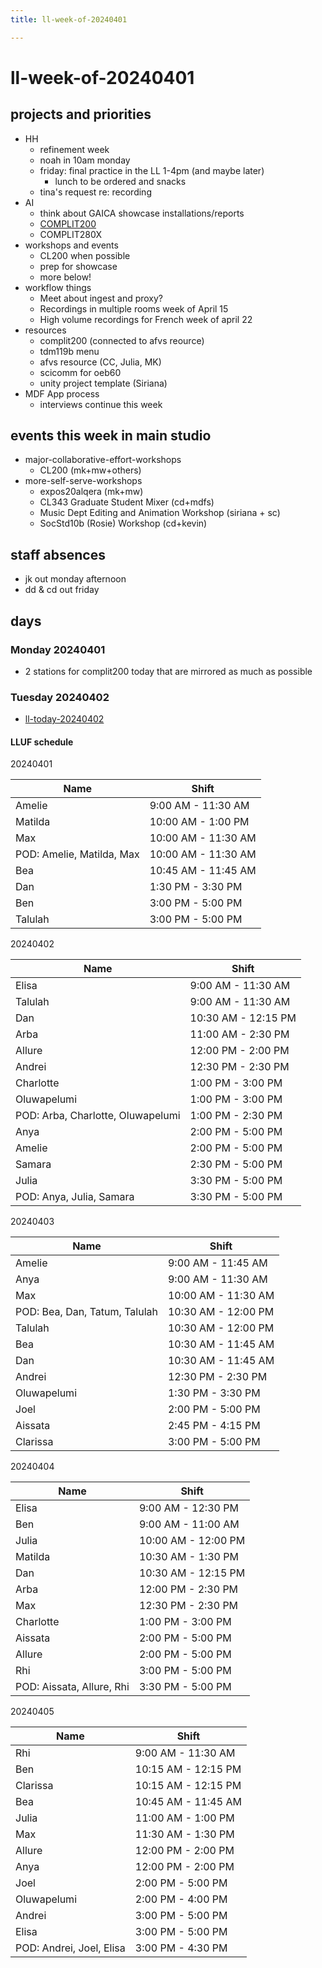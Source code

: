 ```yaml
---
title: ll-week-of-20240401

---
```


# ll-week-of-20240401
## projects and priorities 

* HH
    * refinement week
    * noah in 10am monday
    * friday: final practice in the LL 1-4pm (and maybe later)
        * lunch to be ordered and snacks
    * tina's request re: recording
* AI
    * think about GAICA showcase installations/reports
    * [COMPLIT200](/l4FC8KU4SNmB0wFU0c5rqQ)
    * COMPLIT280X
* workshops and events
    * CL200 when possible
    * prep for showcase
    * more below!
* workflow things
    * Meet about ingest and proxy?
    * Recordings in multiple rooms week of April 15
    * High volume recordings for French week of april 22
* resources
    * complit200 (connected to afvs reource)
    * tdm119b menu
    * afvs resource (CC, Julia, MK)
    * scicomm for oeb60
    * unity project template (Siriana)
* MDF App process
    * interviews continue this week

## events this week in main studio
* major-collaborative-effort-workshops
    * CL200 (mk+mw+others)
* more-self-serve-workshops
    * expos20alqera (mk+mw)
    * CL343 Graduate Student Mixer (cd+mdfs)
    * Music Dept Editing and Animation Workshop (siriana + sc)
    * SocStd10b (Rosie) Workshop (cd+kevin)

## staff absences
* jk out monday afternoon
* dd & cd out friday


## days

### Monday 20240401
*  2 stations for complit200 today that are mirrored as much as possible

### Tuesday 20240402

- [ll-today-20240402](/hrKKUw8gQRC_vxyjkoSplw)

#### LLUF schedule 

20240401

| Name                 | Shift            |
|----------------------|------------------|
| Amelie               | 9:00 AM - 11:30 AM |
| Matilda              | 10:00 AM - 1:00 PM |
| Max                  | 10:00 AM - 11:30 AM |
| POD: Amelie, Matilda, Max | 10:00 AM - 11:30 AM |
| Bea                  | 10:45 AM - 11:45 AM |
| Dan                  | 1:30 PM - 3:30 PM |
| Ben                  | 3:00 PM - 5:00 PM |
| Talulah              | 3:00 PM - 5:00 PM |

20240402

| Name                  | Shift            |
|-----------------------|------------------|
| Elisa                 | 9:00 AM - 11:30 AM |
| Talulah               | 9:00 AM - 11:30 AM |
| Dan                   | 10:30 AM - 12:15 PM |
| Arba                  | 11:00 AM - 2:30 PM |
| Allure                | 12:00 PM - 2:00 PM |
| Andrei                | 12:30 PM - 2:30 PM |
| Charlotte             | 1:00 PM - 3:00 PM |
| Oluwapelumi           | 1:00 PM - 3:00 PM |
| POD: Arba, Charlotte, Oluwapelumi | 1:00 PM - 2:30 PM |
| Anya                  | 2:00 PM - 5:00 PM |
| Amelie                | 2:00 PM - 5:00 PM |
| Samara                | 2:30 PM - 5:00 PM |
| Julia                 | 3:30 PM - 5:00 PM |
| POD: Anya, Julia, Samara | 3:30 PM - 5:00 PM |


20240403

| Name            | Shift             |
|-----------------|-------------------|
| Amelie          | 9:00 AM - 11:45 AM |
| Anya            | 9:00 AM - 11:30 AM |
| Max             | 10:00 AM - 11:30 AM |
| POD: Bea, Dan, Tatum, Talulah | 10:30 AM - 12:00 PM |
| Talulah         | 10:30 AM - 12:00 PM |
| Bea             | 10:30 AM - 11:45 AM |
| Dan             | 10:30 AM - 11:45 AM |
| Andrei          | 12:30 PM - 2:30 PM |
| Oluwapelumi     | 1:30 PM - 3:30 PM |
| Joel            | 2:00 PM - 5:00 PM |
| Aissata         | 2:45 PM - 4:15 PM |
| Clarissa        | 3:00 PM - 5:00 PM |


20240404

| Name            | Shift            |
|-----------------|------------------|
| Elisa           | 9:00 AM - 12:30 PM |
| Ben             | 9:00 AM - 11:00 AM |
| Julia           | 10:00 AM - 12:00 PM |
| Matilda         | 10:30 AM - 1:30 PM |
| Dan             | 10:30 AM - 12:15 PM |
| Arba            | 12:00 PM - 2:30 PM |
| Max             | 12:30 PM - 2:30 PM |
| Charlotte       | 1:00 PM - 3:00 PM |
| Aissata         | 2:00 PM - 5:00 PM |
| Allure          | 2:00 PM - 5:00 PM |
| Rhi             | 3:00 PM - 5:00 PM |
| POD: Aissata, Allure, Rhi | 3:30 PM - 5:00 PM |


20240405


| Name            | Shift             |
|-----------------|-------------------|
| Rhi             | 9:00 AM - 11:30 AM |
| Ben             | 10:15 AM - 12:15 PM   |
| Clarissa        | 10:15 AM - 12:15 PM    |
| Bea             | 10:45 AM - 11:45 AM |
| Julia           | 11:00 AM - 1:00 PM |
| Max             | 11:30 AM -  1:30 PM  |
| Allure          | 12:00 PM - 2:00 PM |
| Anya            | 12:00 PM - 2:00 PM |
| Joel            | 2:00 PM - 5:00 PM |
| Oluwapelumi     | 2:00 PM - 4:00 PM |
| Andrei          | 3:00 PM - 5:00 PM |
| Elisa           | 3:00 PM - 5:00 PM |
| POD: Andrei, Joel, Elisa | 3:00 PM - 4:30 PM |
